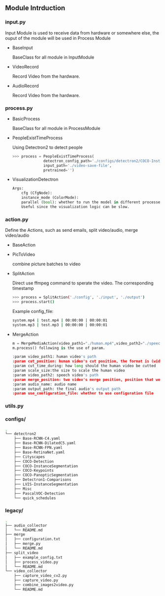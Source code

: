## Module Intrduction

### input.py

Input Module is used to receive data from hardware or somewhere else, the ouput of the module will be used in Process Module

* BaseInput

  BaseClass for all module in InputModule

* VideoRecord

  Record Video from the hardware.

* AudioRecord

  Record Video from the hardware.

### process.py

* BasicProcess

  BaseClass for all module in ProcessModule

* PeopleExistTimeProcess

  Using Detectron2 to detect people

  ```python
  >>> process = PeopleExistTimeProcess(
                detectron_config_path='./configs/detectron2/COCO-InstanceSegmentation/mask_rcnn_R_50_C4_1x.yaml',
                input_path='./video-save-file',
                pretrained='')
  ```

* VisualizationDetectron

  ```python
  Args:
      cfg (CfgNode):
      instance_mode (ColorMode):
      parallel (bool): whether to run the model in different processes from visualization.
      Useful since the visualization logic can be slow.
  ```

### action.py

Define the Actions, such as send emails, split video/audio, merge video/audio

* BaseAction
* PicToVideo

  combine picture batches to video

* SplitAction 

  Direct use ffmpeg command to sperate the video. The corresponding timestamp

  ```bash
  >>> process = SplitAction('./config', './input', './output')
  >>> process.start()
  ```

  Example config_file:

  ```bash
  system.mp4 | test.mp4 | 00:00:00 | 00:00:01
  system.mp3 | test.mp3 | 00:00:00 | 00:00:01
  ```

* MergeAction

  ```python
  m = MergeMediaAction(video_path1="./human.mp4",video_path2="./speech.mp4",audio_path="./audio.mp3", output_path="./output.mp4")
  m.process() following is the use of param.

  :param video_path1: human video's path
  :param cut_position: human video's cut position, the format is (width,height,x1,y1)
  :param cut_time_during: how long should the human video be cutted
  :param scale_size:the size to scale the human video
  :param video_path2: speech video's path
  :param merge_position: two video's merge position, position that we need to overlay (x1,y1)
  :param audio_name: audio name
  :param output_path: the final audio's output path
  :param use_configuration_file: whether to use configuration file 
  ```

### utils.py

### configs/
```bash
.
└── detectron2
    ├── Base-RCNN-C4.yaml
    ├── Base-RCNN-DilatedC5.yaml
    ├── Base-RCNN-FPN.yaml
    ├── Base-RetinaNet.yaml
    ├── Cityscapes
    ├── COCO-Detection
    ├── COCO-InstanceSegmentation
    ├── COCO-Keypoints
    ├── COCO-PanopticSegmentation
    ├── Detectron1-Comparisons
    ├── LVIS-InstanceSegmentation
    ├── Misc
    ├── PascalVOC-Detection
    └── quick_schedules
```

### legacy/

```bash
.
├── audio_collector
│   └── README.md
├── merge
│   ├── configuration.txt
│   ├── merge.py
│   └── README.md
├── split_video
│   ├── example_config.txt
│   ├── process_video.py
│   └── README.md
└── video_collector
    ├── capture_video_cv2.py
    ├── capture_video.py
    ├── combine_images2video.py
    └── README.md
```
